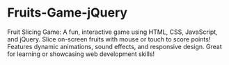 # Fruits-Game-jQuery
 Fruit Slicing Game: A fun, interactive game using HTML, CSS, JavaScript, and jQuery. Slice on-screen fruits with mouse or touch to score points! Features dynamic animations, sound effects, and responsive design. Great for learning or showcasing web development skills!
